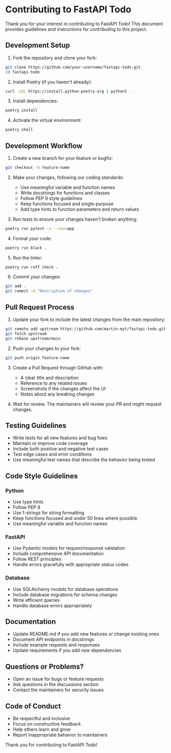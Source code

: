 # Contributing to FastAPI Todo

Thank you for your interest in contributing to FastAPI Todo! This document provides guidelines and instructions for contributing to this project.

## Development Setup

1. Fork the repository and clone your fork:
```bash
git clone https://github.com/your-username/fastapi-todo.git
cd fastapi-todo
```

2. Install Poetry (if you haven't already):
```bash
curl -sSL https://install.python-poetry.org | python3 -
```

3. Install dependencies:
```bash
poetry install
```

4. Activate the virtual environment:
```bash
poetry shell
```

## Development Workflow

1. Create a new branch for your feature or bugfix:
```bash
git checkout -b feature-name
```

2. Make your changes, following our coding standards:
   - Use meaningful variable and function names
   - Write docstrings for functions and classes
   - Follow PEP 8 style guidelines
   - Keep functions focused and single-purpose
   - Add type hints to function parameters and return values

3. Run tests to ensure your changes haven't broken anything:
```bash
poetry run pytest -v --cov=app
```

4. Format your code:
```bash
poetry run black .
```

5. Run the linter:
```bash
poetry run ruff check .
```

6. Commit your changes:
```bash
git add .
git commit -m "Description of changes"
```

## Pull Request Process

1. Update your fork to include the latest changes from the main repository:
```bash
git remote add upstream https://github.com/martin-myt/fastapi-todo.git
git fetch upstream
git rebase upstream/main
```

2. Push your changes to your fork:
```bash
git push origin feature-name
```

3. Create a Pull Request through GitHub with:
   - A clear title and description
   - Reference to any related issues
   - Screenshots if the changes affect the UI
   - Notes about any breaking changes

4. Wait for review. The maintainers will review your PR and might request changes.

## Testing Guidelines

- Write tests for all new features and bug fixes
- Maintain or improve code coverage
- Include both positive and negative test cases
- Test edge cases and error conditions
- Use meaningful test names that describe the behavior being tested

## Code Style Guidelines

### Python
- Use type hints
- Follow PEP 8
- Use f-strings for string formatting
- Keep functions focused and under 50 lines where possible
- Use meaningful variable and function names

### FastAPI
- Use Pydantic models for request/response validation
- Include comprehensive API documentation
- Follow REST principles
- Handle errors gracefully with appropriate status codes

### Database
- Use SQLAlchemy models for database operations
- Include database migrations for schema changes
- Write efficient queries
- Handle database errors appropriately

## Documentation

- Update README.md if you add new features or change existing ones
- Document API endpoints in docstrings
- Include example requests and responses
- Update requirements if you add new dependencies

## Questions or Problems?

- Open an issue for bugs or feature requests
- Ask questions in the discussions section
- Contact the maintainers for security issues

## Code of Conduct

- Be respectful and inclusive
- Focus on constructive feedback
- Help others learn and grow
- Report inappropriate behavior to maintainers

Thank you for contributing to FastAPI Todo!
